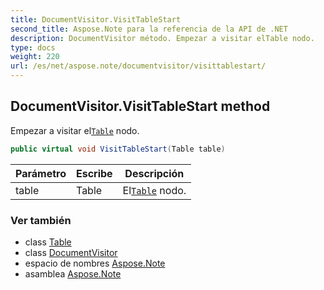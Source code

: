 ```yaml
---
title: DocumentVisitor.VisitTableStart
second_title: Aspose.Note para la referencia de la API de .NET
description: DocumentVisitor método. Empezar a visitar elTable nodo.
type: docs
weight: 220
url: /es/net/aspose.note/documentvisitor/visittablestart/
---
```

## DocumentVisitor.VisitTableStart method

Empezar a visitar el[`Table`](../../table/) nodo.

```csharp
public virtual void VisitTableStart(Table table)
```

| Parámetro | Escribe | Descripción |
| --- | --- | --- |
| table | Table | El[`Table`](../../table/) nodo. |

### Ver también

* class [Table](../../table/)
* class [DocumentVisitor](../)
* espacio de nombres [Aspose.Note](../../documentvisitor/)
* asamblea [Aspose.Note](../../../)


